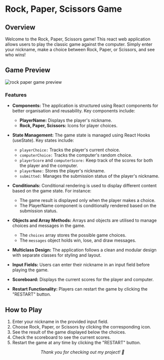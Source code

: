 # Rock, Paper, Scissors Game

## Overview
Welcome to the Rock, Paper, Scissors game! This react web application allows users to play the classic game against the computer. Simply enter your nickname, make a choice between Rock, Paper, or Scissors, and see who wins!

## Game Preview

![rock paper game preview](https://github.com/raybrowndev/react-projects/blob/main/rock-paper-scissors/src/assets/react-rps-giphy.gif?raw=true)

### Features
- **Components:** The application is structured using React components for better organisation and reusability. 
    Key components include:
  - **PlayerName:** Displays the player's nickname.
  - **Rock, Paper, Scissors:** Icons for player choices.

- **State Management:** The game state is managed using React Hooks (useState). 
    Key states include:
  - `playerChoice:` Tracks the player's current choice.
  - `computerChoice:` Tracks the computer's random choice.
  - `playerScore` and `computerScore:` Keep track of the scores for both the player and the computer.
  - `playerName:` Stores the player's nickname.
  - `submitted:` Manages the submission status of the player's nickname.
- **Conditionals:** Conditional rendering is used to display different content based on the game state. For instance:
  - The game result is displayed only when the player makes a choice.
  - The PlayerName component is conditionally rendered based on the submission status.
- **Objects and Array Methods:** Arrays and objects are utilised to manage choices and messages in the game.
  - The `choices` array stores the possible game choices.
  - The `messages` object holds win, lose, and draw messages.
- **Multiclass Design:** The application follows a clean and modular design with separate classes for styling and layout.
- **Input Fields:** Users can enter their nickname in an input field before playing the game.
- **Scoreboard:** Displays the current scores for the player and computer.
- **Restart Functionality:** Players can restart the game by clicking the "RESTART" button.


## How to Play
1. Enter your nickname in the provided input field.
2. Choose Rock, Paper, or Scissors by clicking the corresponding icon.
3. See the result of the game displayed below the choices.
4. Check the scoreboard to see the current scores.
5. Restart the game at any time by clicking the "RESTART" button.



<p align="center">
  <em>Thank you for checking out my project! 🚀</em>
</p>
